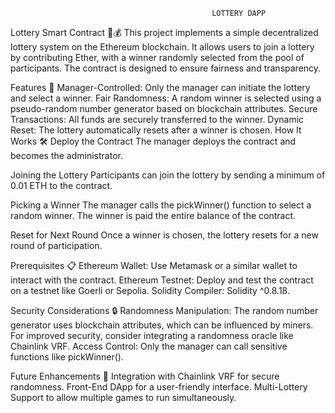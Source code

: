                                                  LOTTERY DAPP
Lottery Smart Contract 🎲💰
This project implements a simple decentralized lottery system on the Ethereum blockchain. It allows users to join a lottery by contributing Ether, with a winner randomly selected from the pool of participants.
The contract is designed to ensure fairness and transparency.

Features 🚀
Manager-Controlled: Only the manager can initiate the lottery and select a winner.
Fair Randomness: A random winner is selected using a pseudo-random number generator based on blockchain attributes.
Secure Transactions: All funds are securely transferred to the winner.
Dynamic Reset: The lottery automatically resets after a winner is chosen.
How It Works 🛠️
Deploy the Contract
The manager deploys the contract and becomes the administrator.

Joining the Lottery
Participants can join the lottery by sending a minimum of 0.01 ETH to the contract.

Picking a Winner
The manager calls the pickWinner() function to select a random winner. The winner is paid the entire balance of the contract.

Reset for Next Round
Once a winner is chosen, the lottery resets for a new round of participation.

Prerequisites 📋
Ethereum Wallet: Use Metamask or a similar wallet to interact with the contract.
Ethereum Testnet: Deploy and test the contract on a testnet like Goerli or Sepolia.
Solidity Compiler: Solidity ^0.8.18.

Security Considerations 🔒
Randomness Manipulation:
The random number generator uses blockchain attributes, which can be influenced by miners. For improved security, consider integrating a randomness oracle like Chainlink VRF.
Access Control:
Only the manager can call sensitive functions like pickWinner().

Future Enhancements 🌟
Integration with Chainlink VRF for secure randomness.
Front-End DApp for a user-friendly interface.
Multi-Lottery Support to allow multiple games to run simultaneously.
